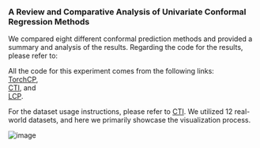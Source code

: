### A Review and Comparative Analysis of Univariate Conformal Regression Methods

We compared eight different conformal prediction methods and provided a summary and analysis of the results. Regarding the code for the results, please refer to: 

All the code for this experiment comes from the following links:  
[TorchCP](https://github.com/ml-stat-Sustech/TorchCP),  
[CTI](https://github.com/luo-lorry/CTI), and  
[LCP](https://github.com/LeyingGuan/LCP).  

For the dataset usage instructions, please refer to [CTI](https://github.com/luo-lorry/CTI). We utilized 12 real-world datasets, and here we primarily showcase the visualization process.



![image](https://github.com/user-attachments/assets/9bce80b9-ffb6-4897-bede-638fad3c3a95)
